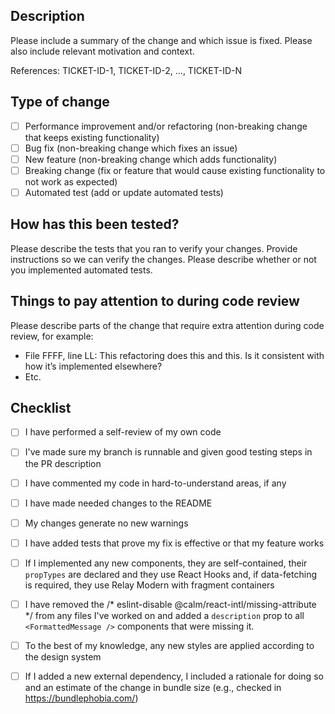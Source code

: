 ## Description

Please include a summary of the change and which issue is fixed. Please also include relevant motivation and context.

References: TICKET-ID-1, TICKET-ID-2, …, TICKET-ID-N

## Type of change

- [ ] Performance improvement and/or refactoring (non-breaking change that keeps existing functionality)
- [ ] Bug fix (non-breaking change which fixes an issue)
- [ ] New feature (non-breaking change which adds functionality)
- [ ] Breaking change (fix or feature that would cause existing functionality to not work as expected)
- [ ] Automated test (add or update automated tests)

## How has this been tested?

Please describe the tests that you ran to verify your changes. Provide instructions so we can verify the changes. Please describe whether or not you implemented automated tests.

## Things to pay attention to during code review

Please describe parts of the change that require extra attention during code review, for example:

- File FFFF, line LL: This refactoring does this and this. Is it consistent with how it’s implemented elsewhere?
- Etc.

## Checklist

- [ ] I have performed a self-review of my own code
- [ ] I've made sure my branch is runnable and given good testing steps in the PR description
- [ ] I have commented my code in hard-to-understand areas, if any
- [ ] I have made needed changes to the README
- [ ] My changes generate no new warnings
- [ ] I have added tests that prove my fix is effective or that my feature works
- [ ] If I implemented any new components, they are self-contained, their `propTypes` are declared and they use React Hooks and, if data-fetching is required, they use Relay Modern with fragment containers
- [ ] I have removed the /* eslint-disable @calm/react-intl/missing-attribute */ from any files I've worked on and added a `description` prop to all `<FormattedMessage />` components that were missing it.
- [ ] To the best of my knowledge, any new styles are applied according to the design system
- [ ] If I added a new external dependency, I included a rationale for doing so and an estimate of the change in bundle size (e.g., checked in https://bundlephobia.com/)

